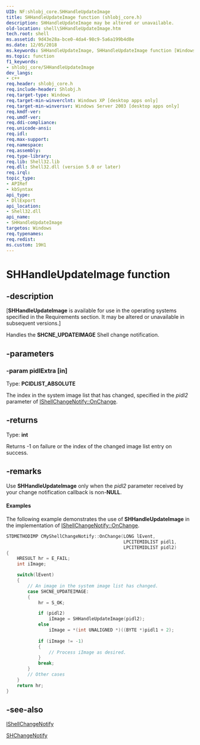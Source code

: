 ```yaml
---
UID: NF:shlobj_core.SHHandleUpdateImage
title: SHHandleUpdateImage function (shlobj_core.h)
description: SHHandleUpdateImage may be altered or unavailable.
old-location: shell\SHHandleUpdateImage.htm
tech.root: shell
ms.assetid: 9d43e28a-bce0-4da4-98c9-5a6a199b4d8e
ms.date: 12/05/2018
ms.keywords: SHHandleUpdateImage, SHHandleUpdateImage function [Windows Shell], _win32_SHHandleUpdateImage, shell.SHHandleUpdateImage, shlobj_core/SHHandleUpdateImage
ms.topic: function
f1_keywords:
- shlobj_core/SHHandleUpdateImage
dev_langs:
- c++
req.header: shlobj_core.h
req.include-header: Shlobj.h
req.target-type: Windows
req.target-min-winverclnt: Windows XP [desktop apps only]
req.target-min-winversvr: Windows Server 2003 [desktop apps only]
req.kmdf-ver: 
req.umdf-ver: 
req.ddi-compliance: 
req.unicode-ansi: 
req.idl: 
req.max-support: 
req.namespace: 
req.assembly: 
req.type-library: 
req.lib: Shell32.lib
req.dll: Shell32.dll (version 5.0 or later)
req.irql: 
topic_type:
- APIRef
- kbSyntax
api_type:
- DllExport
api_location:
- Shell32.dll
api_name:
- SHHandleUpdateImage
targetos: Windows
req.typenames: 
req.redist: 
ms.custom: 19H1
---
```


# SHHandleUpdateImage function


## -description


<p class="CCE_Message">[<b>SHHandleUpdateImage</b> is available for use in the operating systems specified in the Requirements section. It may be altered or unavailable in subsequent versions.]

Handles the <b>SHCNE_UPDATEIMAGE</b> Shell change notification.


## -parameters




### -param pidlExtra [in]

Type: <b>PCIDLIST_ABSOLUTE</b>

The index in the system image list that has changed, specified in the <i>pidl2</i> parameter of <a href="https://docs.microsoft.com/windows/desktop/api/shlobj_core/nf-shlobj_core-ishellchangenotify-onchange">IShellChangeNotify::OnChange</a>.


## -returns



Type: <b>int</b>

Returns -1 on failure or the index of the changed image list entry on success.




## -remarks



Use <b>SHHandleUpdateImage</b> only when the <i>pidl2</i> parameter received by your change notification callback is non-<b>NULL</b>.
            


#### Examples

The following example demonstrates the use of <b>SHHandleUpdateImage</b> in the implementation of <a href="https://docs.microsoft.com/windows/desktop/api/shlobj_core/nf-shlobj_core-ishellchangenotify-onchange">IShellChangeNotify::OnChange</a>.


```cpp
STDMETHODIMP CMyShellChangeNotify::OnChange(LONG lEvent, 
                                            LPCITEMIDLIST pidl1, 
                                            LPCITEMIDLIST pidl2)
{
    HRESULT hr = E_FAIL;
    int iImage;

    switch(lEvent)
    {
        // An image in the system image list has changed.
        case SHCNE_UPDATEIMAGE:
        {
            hr = S_OK;

            if (pidl2)
                iImage = SHHandleUpdateImage(pidl2);
            else
                iImage = *(int UNALIGNED *)((BYTE *)pidl1 + 2);
               
            if (iImage != -1)
            {
                // Process iImage as desired.
            }
            break;
        }
        // Other cases
    }
    return hr;
}
```





## -see-also




<a href="https://docs.microsoft.com/windows/desktop/api/shlobj_core/nn-shlobj_core-ishellchangenotify">IShellChangeNotify</a>



<a href="https://docs.microsoft.com/windows/desktop/api/shlobj_core/nf-shlobj_core-shchangenotify">SHChangeNotify</a>
 

 

